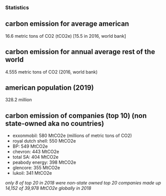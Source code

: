 ### Statistics

## carbon emission for average american
16.6 metric tons of CO2 (tCO2e) [15.5 in 2016, world bank]

## carbon emission for annual average rest of the world
4.555 metric tons of CO2 (2016, world bank)

## american population (2019)
328.2 million

## carbon emission of companies (top 10) (non state-owned aka no countries)
  - exxonmobil: 580 MtCO2e (millions of metric tons of CO2)
  - royal dutch shell: 550 MtCO2e
  - BP: 549 MtCO2e
  - chevron: 443 MtCO2e
  - total SA: 404 MtCO2e
  - peabody energy: 398 MtCO2e
  - glencore: 355 MtCO2e
  - lukoil: 341 MtCO2e

*only 8 of top 20 in 2018 were non-state owned*
*top 20 companies made up 14,152 of 39,978 MtCO2e globally in 2018*